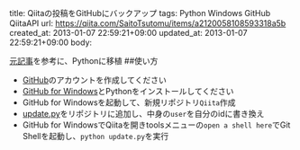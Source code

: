 title: Qiitaの投稿をGitHubにバックアップ
tags: Python Windows GitHub QiitaAPI
url: https://qiita.com/SaitoTsutomu/items/a2120058108593318a5b
created_at: 2013-01-07 22:59:21+09:00
updated_at: 2013-01-07 22:59:21+09:00
body:

[元記事](http://qiita.com/items/a98dffc4b1ad095898b1)を参考に、Pythonに移植
##使い方

+ [GitHub](https://github.com/)のアカウントを作成してください
+ [GitHub for Windows](http://windows.github.com/)とPythonをインストールしてください
+ GitHub for Windowsを起動して、新規リポジトリ`Qiita`作成
+ [update.py](https://github.com/Tsutomu-KKE/Qiita/blob/master/update.py)をリポジトリに追加し、中身の`user`を自分のidに書き換え
+ GitHub for WindowsでQiitaを開きtoolsメニューの`open a shell here`でGit Shellを起動し、`python update.py`を実行
